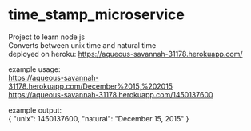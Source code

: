 # time_stamp_microservice

Project to learn node js <br />
Converts between unix time and natural time <br />
deployed on heroku: https://aqueous-savannah-31178.herokuapp.com/

example usage: <br/>
https://aqueous-savannah-31178.herokuapp.com/December%2015,%202015<br/>
https://aqueous-savannah-31178.herokuapp.com/1450137600 <br/>

example output: <br/>
{ "unix": 1450137600, "natural": "December 15, 2015" }
